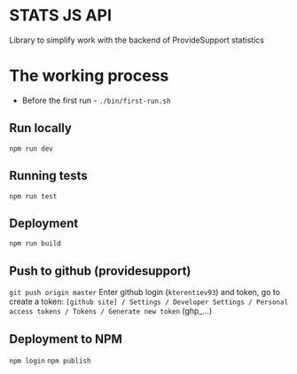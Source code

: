# STATS JS API

Library to simplify work with the backend of ProvideSupport statistics

# The working process

- Before the first run - `./bin/first-run.sh`

## Run locally

`npm run dev`

## Running tests

`npm run test`

## Deployment

`npm run build`

## Push to github (providesupport)

`git push origin master`
Enter github login (`kterentiev93`) and token, go to create a token:
`[github site] / Settings / Developer Settings / Personal access tokens / Tokens / Generate new token` (ghp_...)

## Deployment to NPM

`npm login`
`npm publish`
